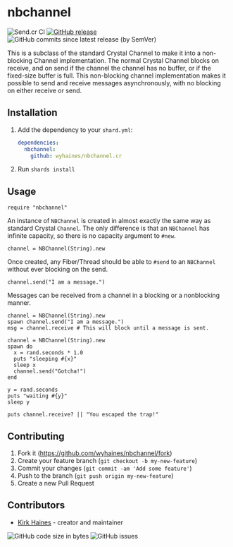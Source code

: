 # nbchannel

![Send.cr CI](https://img.shields.io/github/workflow/status/wyhaines/nbchannel.cr/NBChannel.cr%20CI?style=for-the-badge&logo=GitHub)
[![GitHub release](https://img.shields.io/github/release/wyhaines/nbchannel.cr.svg?style=for-the-badge)](https://github.com/wyhaines/nbchannel.cr/releases)
![GitHub commits since latest release (by SemVer)](https://img.shields.io/github/commits-since/wyhaines/nbchannel.cr/latest?style=for-the-badge)

This is a subclass of the standard Crystal Channel to make it into a non-blocking Channel implementation. The normal Crystal Channel blocks on receive, and on send if the channel the channel has no buffer, or if the fixed-size buffer is full. This non-blocking channel implementation makes it possible to send and receive messages asynchronously, with no blocking on either receive or send.

## Installation

1. Add the dependency to your `shard.yml`:

   ```yaml
   dependencies:
     nbchannel:
       github: wyhaines/nbchannel.cr
   ```

2. Run `shards install`

## Usage

```crystal
require "nbchannel"
```

An instance of `NBChannel` is created in almost exactly the same way as standard Crystal `Channel`. The only difference is that an `NBChannel` has infinite capacity, so there is no capacity argument to `#new`.

```crystal
channel = NBChannel(String).new
```

Once created, any Fiber/Thread should be able to `#send` to an `NBChannel` without ever blocking on the send.

```crystal
channel.send("I am a message.")
```

Messages can be received from a channel in a blocking or a nonblocking manner.

```crystal
channel = NBChannel(String).new
spawn channel.send("I am a message.")
msg = channel.receive # This will block until a message is sent.
```

```crystal
channel = NBChannel(String).new
spawn do
  x = rand.seconds * 1.0
  puts "sleeping #{x}"
  sleep x
  channel.send("Gotcha!")
end

y = rand.seconds
puts "waiting #{y}"
sleep y

puts channel.receive? || "You escaped the trap!"
```

## Contributing

1. Fork it (<https://github.com/wyhaines/nbchannel/fork>)
2. Create your feature branch (`git checkout -b my-new-feature`)
3. Commit your changes (`git commit -am 'Add some feature'`)
4. Push to the branch (`git push origin my-new-feature`)
5. Create a new Pull Request

## Contributors

- [Kirk Haines](https://github.com/wyhaines) - creator and maintainer

![GitHub code size in bytes](https://img.shields.io/github/languages/code-size/wyhaines/nbchannel.cr?style=for-the-badge)
![GitHub issues](https://img.shields.io/github/issues/wyhaines/nbchannel.cr?style=for-the-badge)
